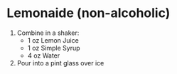 # Lemonaide (non-alcoholic)

1. Combine in a shaker:
	- 1 oz Lemon Juice
	- 1 oz Simple Syrup
	- 4 oz Water
2. Pour into a pint glass over ice
